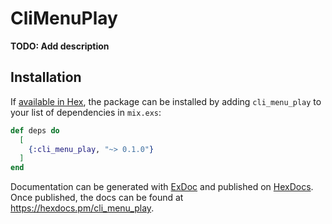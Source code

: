 # CliMenuPlay

**TODO: Add description**

## Installation

If [available in Hex](https://hex.pm/docs/publish), the package can be installed
by adding `cli_menu_play` to your list of dependencies in `mix.exs`:

```elixir
def deps do
  [
    {:cli_menu_play, "~> 0.1.0"}
  ]
end
```

Documentation can be generated with [ExDoc](https://github.com/elixir-lang/ex_doc)
and published on [HexDocs](https://hexdocs.pm). Once published, the docs can
be found at <https://hexdocs.pm/cli_menu_play>.

